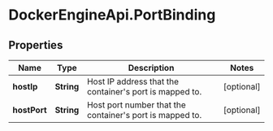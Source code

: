 # DockerEngineApi.PortBinding

## Properties

Name | Type | Description | Notes
------------ | ------------- | ------------- | -------------
**hostIp** | **String** | Host IP address that the container&#39;s port is mapped to. | [optional] 
**hostPort** | **String** | Host port number that the container&#39;s port is mapped to. | [optional] 


